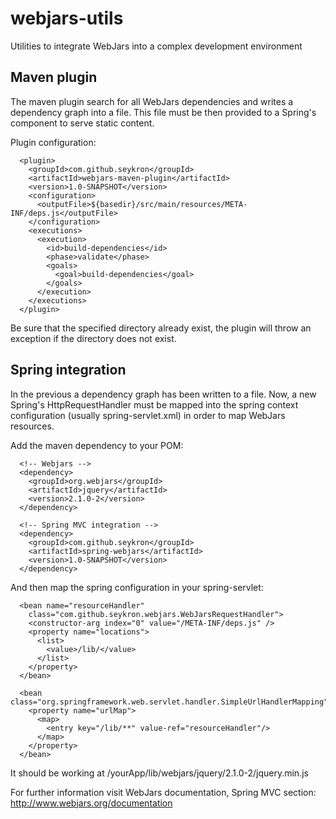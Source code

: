 webjars-utils
=============

Utilities to integrate WebJars into a complex development environment

## Maven plugin
The maven plugin search for all WebJars dependencies and writes a dependency graph into a file. This file must be then provided to a Spring's component to serve static content.

Plugin configuration:

```
  <plugin>
    <groupId>com.github.seykron</groupId>
    <artifactId>webjars-maven-plugin</artifactId>
    <version>1.0-SNAPSHOT</version>
    <configuration>
      <outputFile>${basedir}/src/main/resources/META-INF/deps.js</outputFile>
    </configuration>
    <executions>
      <execution>
        <id>build-dependencies</id>
        <phase>validate</phase>
        <goals>
          <goal>build-dependencies</goal>
        </goals>
      </execution>
    </executions>
  </plugin>
```

Be sure that the specified directory already exist, the plugin will throw an exception if the directory does not exist.

## Spring integration
In the previous a dependency graph has been written to a file. Now, a new Spring's HttpRequestHandler must be mapped into the spring context configuration (usually spring-servlet.xml) in order to map WebJars resources.

Add the maven dependency to your POM:

```
  <!-- Webjars -->
  <dependency>
    <groupId>org.webjars</groupId>
    <artifactId>jquery</artifactId>
    <version>2.1.0-2</version>
  </dependency>

  <!-- Spring MVC integration -->
  <dependency>
    <groupId>com.github.seykron</groupId>
    <artifactId>spring-webjars</artifactId>
    <version>1.0-SNAPSHOT</version>
  </dependency>
```

And then map the spring configuration in your spring-servlet:

```
  <bean name="resourceHandler"
    class="com.github.seykron.webjars.WebJarsRequestHandler">
    <constructor-arg index="0" value="/META-INF/deps.js" />
    <property name="locations">
      <list>
        <value>/lib/</value>
      </list>
    </property>
  </bean>

  <bean class="org.springframework.web.servlet.handler.SimpleUrlHandlerMapping">
    <property name="urlMap">
      <map>
        <entry key="/lib/**" value-ref="resourceHandler"/>
      </map>
    </property>
  </bean>
```

It should be working at /yourApp/lib/webjars/jquery/2.1.0-2/jquery.min.js

For further information visit WebJars documentation, Spring MVC section:
http://www.webjars.org/documentation

